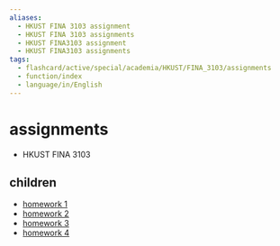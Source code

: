 ```yaml
---
aliases:
  - HKUST FINA 3103 assignment
  - HKUST FINA 3103 assignments
  - HKUST FINA3103 assignment
  - HKUST FINA3103 assignments
tags:
  - flashcard/active/special/academia/HKUST/FINA_3103/assignments
  - function/index
  - language/in/English
---
```


# assignments

- HKUST FINA 3103

## children

- [homework 1](homework%201/index.md)
- [homework 2](homework%202/index.md)
- [homework 3](homework%203/index.md)
- [homework 4](homework%204/index.md)
